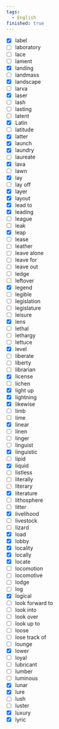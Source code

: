 ```yaml
---
tags:
  - English
finished: true
---
```

- [x] label
- [ ] laboratory
- [ ] lace
- [ ] lament
- [x] landing
- [ ] landmass
- [x] landscape
- [ ] larva
- [x] laser
- [ ] lash
- [ ] lasting
- [ ] latent
- [x] Latin
- [ ] latitude
- [x] latter
- [x] launch
- [x] laundry
- [ ] laureate
- [x] lava
- [ ] lawn
- [x] lay
- [ ] lay off
- [x] layer
- [x] layout
- [x] lead to
- [x] leading
- [ ] league
- [ ] leak
- [x] leap
- [ ] lease
- [ ] leather
- [ ] leave alone
- [ ] leave for
- [ ] leave out
- [ ] ledge
- [ ] leftover
- [x] legend
- [ ] legible
- [ ] legislation
- [ ] legislature
- [ ] leisure
- [x] lens
- [ ] lethal
- [ ] lethargy
- [ ] lettuce
- [x] level
- [ ] liberate
- [ ] liberty
- [ ] librarian
- [x] license
- [ ] lichen
- [x] light up
- [x] lightning
- [x] likewise
- [ ] limb
- [ ] lime
- [x] linear
- [ ] linen
- [ ] linger
- [ ] linguist
- [x] linguistic
- [ ] lipid
- [x] liquid
- [ ] listless
- [ ] literally
- [ ] literary
- [x] literature
- [ ] lithosphere
- [ ] litter
- [x] livelihood
- [ ] livestock
- [ ] lizard
- [x] load
- [x] lobby
- [x] locality
- [x] locally
- [x] locate
- [ ] locomotion
- [ ] locomotive
- [ ] lodge
- [ ] log
- [x] logical
- [ ] look forward to
- [ ] look into
- [ ] look over
- [ ] look up to
- [ ] loose
- [ ] lose track of
- [ ] lounge
- [x] lower
- [ ] loyal
- [ ] lubricant
- [ ] lumber
- [ ] luminous
- [x] lunar
- [x] lure
- [ ] lush
- [ ] luster
- [x] luxury
- [x] lyric